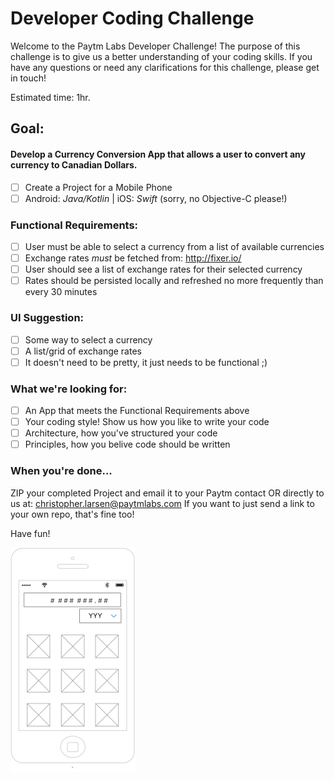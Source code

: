 # Developer Coding Challenge

Welcome to the Paytm Labs Developer Challenge! The purpose of this challenge is to give us a better understanding of your coding skills. If you have any questions or need any clarifications for this challenge, please get in touch!

Estimated time: 1hr. 

## Goal:

#### Develop a Currency Conversion App that allows a user to convert any currency to Canadian Dollars.

- [ ] Create a Project for a Mobile Phone
- [ ] Android: _Java/Kotlin_ | iOS: _Swift_ (sorry, no Objective-C please!)

### Functional Requirements:
- [ ] User must be able to select a currency from a list of available currencies
- [ ] Exchange rates *must* be fetched from: http://fixer.io/  
- [ ] User should see a list of exchange rates for their selected currency
- [ ] Rates should be persisted locally and refreshed no more frequently than every 30 minutes

### UI Suggestion:
- [ ] Some way to select a currency
- [ ] A list/grid of exchange rates
- [ ] It doesn't need to be pretty, it just needs to be functional ;)

### What we're looking for:
- [ ] An App that meets the Functional Requirements above
- [ ] Your coding style! Show us how you like to write your code
- [ ] Architecture, how you've structured your code
- [ ] Principles, how you belive code should be written

### When you're done...

ZIP your completed Project and email it to your Paytm contact OR directly to us at: christopher.larsen@paytmlabs.com
If you want to just send a link to your own repo, that's fine too!

Have fun!

![UI Suggested Wireframe](ui_suggestion.png)
